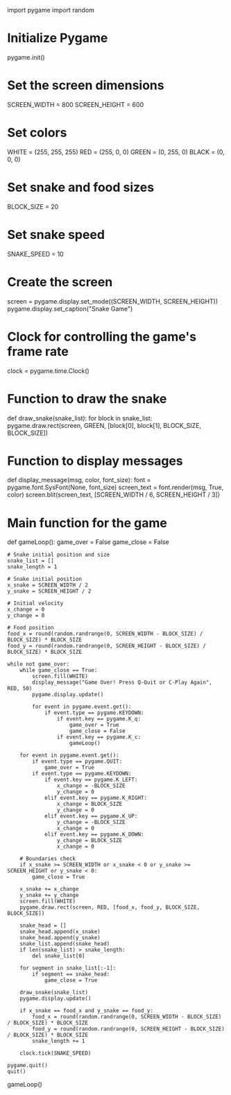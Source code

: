 import pygame
import random

# Initialize Pygame
pygame.init()

# Set the screen dimensions
SCREEN_WIDTH = 800
SCREEN_HEIGHT = 600

# Set colors
WHITE = (255, 255, 255)
RED = (255, 0, 0)
GREEN = (0, 255, 0)
BLACK = (0, 0, 0)

# Set snake and food sizes
BLOCK_SIZE = 20

# Set snake speed
SNAKE_SPEED = 10

# Create the screen
screen = pygame.display.set_mode((SCREEN_WIDTH, SCREEN_HEIGHT))
pygame.display.set_caption("Snake Game")

# Clock for controlling the game's frame rate
clock = pygame.time.Clock()

# Function to draw the snake
def draw_snake(snake_list):
    for block in snake_list:
        pygame.draw.rect(screen, GREEN, [block[0], block[1], BLOCK_SIZE, BLOCK_SIZE])

# Function to display messages
def display_message(msg, color, font_size):
    font = pygame.font.SysFont(None, font_size)
    screen_text = font.render(msg, True, color)
    screen.blit(screen_text, [SCREEN_WIDTH / 6, SCREEN_HEIGHT / 3])

# Main function for the game
def gameLoop():
    game_over = False
    game_close = False

    # Snake initial position and size
    snake_list = []
    snake_length = 1

    # Snake initial position
    x_snake = SCREEN_WIDTH / 2
    y_snake = SCREEN_HEIGHT / 2

    # Initial velocity
    x_change = 0
    y_change = 0

    # Food position
    food_x = round(random.randrange(0, SCREEN_WIDTH - BLOCK_SIZE) / BLOCK_SIZE) * BLOCK_SIZE
    food_y = round(random.randrange(0, SCREEN_HEIGHT - BLOCK_SIZE) / BLOCK_SIZE) * BLOCK_SIZE

    while not game_over:
        while game_close == True:
            screen.fill(WHITE)
            display_message("Game Over! Press Q-Quit or C-Play Again", RED, 50)
            pygame.display.update()

            for event in pygame.event.get():
                if event.type == pygame.KEYDOWN:
                    if event.key == pygame.K_q:
                        game_over = True
                        game_close = False
                    if event.key == pygame.K_c:
                        gameLoop()

        for event in pygame.event.get():
            if event.type == pygame.QUIT:
                game_over = True
            if event.type == pygame.KEYDOWN:
                if event.key == pygame.K_LEFT:
                    x_change = -BLOCK_SIZE
                    y_change = 0
                elif event.key == pygame.K_RIGHT:
                    x_change = BLOCK_SIZE
                    y_change = 0
                elif event.key == pygame.K_UP:
                    y_change = -BLOCK_SIZE
                    x_change = 0
                elif event.key == pygame.K_DOWN:
                    y_change = BLOCK_SIZE
                    x_change = 0

        # Boundaries check
        if x_snake >= SCREEN_WIDTH or x_snake < 0 or y_snake >= SCREEN_HEIGHT or y_snake < 0:
            game_close = True

        x_snake += x_change
        y_snake += y_change
        screen.fill(WHITE)
        pygame.draw.rect(screen, RED, [food_x, food_y, BLOCK_SIZE, BLOCK_SIZE])

        snake_head = []
        snake_head.append(x_snake)
        snake_head.append(y_snake)
        snake_list.append(snake_head)
        if len(snake_list) > snake_length:
            del snake_list[0]

        for segment in snake_list[:-1]:
            if segment == snake_head:
                game_close = True

        draw_snake(snake_list)
        pygame.display.update()

        if x_snake == food_x and y_snake == food_y:
            food_x = round(random.randrange(0, SCREEN_WIDTH - BLOCK_SIZE) / BLOCK_SIZE) * BLOCK_SIZE
            food_y = round(random.randrange(0, SCREEN_HEIGHT - BLOCK_SIZE) / BLOCK_SIZE) * BLOCK_SIZE
            snake_length += 1

        clock.tick(SNAKE_SPEED)

    pygame.quit()
    quit()

gameLoop()
